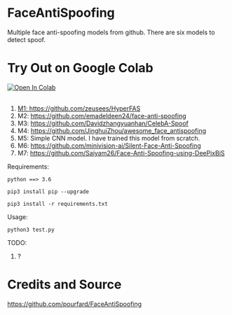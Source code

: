 # FaceAntiSpoofing
Multiple face anti-spoofing models from github.
There are six models to detect spoof.


# Try Out on Google Colab
<div>
    <a href="https://colab.research.google.com/drive/1M3GIDJVXQk0LYTxvXoOK8t6v3CxZUk-6?usp=sharing"><img src="https://colab.research.google.com/assets/colab-badge.svg" target='_blank' alt="Open In Colab">
</div>
  
<br>
  
1. M1: https://github.com/zeusees/HyperFAS
2. M2: https://github.com/emadeldeen24/face-anti-spoofing
3. M3: https://github.com/Davidzhangyuanhan/CelebA-Spoof
4. M4: https://github.com/JinghuiZhou/awesome_face_antispoofing
5. M5: Simple CNN model. I have trained this model from scratch.
6. M6: https://github.com/minivision-ai/Silent-Face-Anti-Spoofing
7. M7: https://github.com/Saiyam26/Face-Anti-Spoofing-using-DeePixBiS
 
  
Requirements:

`python ==> 3.6`

`pip3 install pip --upgrade`

`pip3 install -r requirements.txt`

Usage:

`python3 test.py`


TODO:
1. ?
  
# Credits and Source
https://github.com/pourfard/FaceAntiSpoofing
